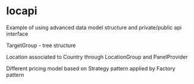locapi
======

Example of using advanced data model structure and private/public api interface

TargetGroup - tree structure

Location associated to Country through LocationGroup and PanelProvider

Different pricing model based on Strategy pattern applied by Factory pattern

